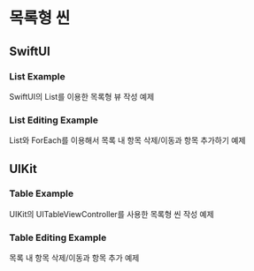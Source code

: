 # 목록형 씬

## SwiftUI

### List Example

SwiftUI의 List를 이용한 목록형 뷰 작성 예제


### List Editing Example

List와 ForEach를 이용해서 목록 내 항목 삭제/이동과 항목 추가하기 예제

## UIKit

### Table Example

UIKit의 UITableViewController를 사용한 목록형 씬 작성 예제

### Table Editing Example

목록 내 항목 삭제/이동과 항목 추가 예제

